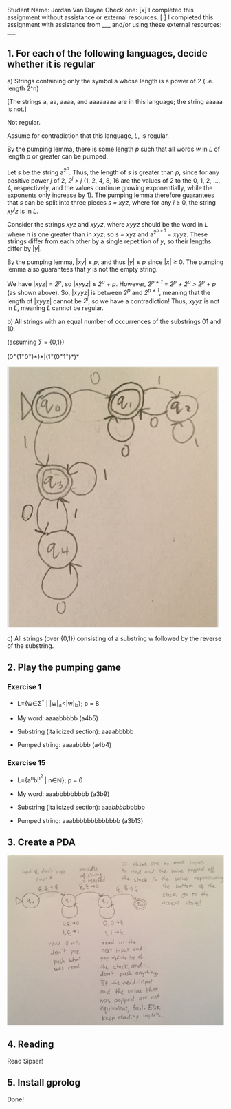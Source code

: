 Student Name: Jordan Van Duyne
Check one:
[x] I completed this assignment without assistance or external resources.
[ ] I completed this assignment with assistance from \_\_\_
   and/or using these external resources: ___

## 1. For each of the following languages, decide whether it is regular

a) Strings containing only the symbol a whose length is a power of 2 (i.e. length 2^n)

[The strings a, aa, aaaa, and aaaaaaaa are in this language; the string aaaaa is not.]

Not regular.

Assume for contradiction that this language, *L*, is regular.

By the pumping lemma, there is some length *p* such that all words *w* in *L* of length *p* or greater can be pumped.

Let *s* be the string a<sup>2<sup>p</sup></sup>. Thus, the length of *s* is greater than *p*, since for any positive power *j* of 2, *2<sup>j</sup> > j* (1, 2, 4, 8, 16 are the values of 2 to the 0, 1, 2, ..., 4, respectively, and the values continue growing exponentially, while the exponents only increase by 1). The pumping lemma therefore guarantees that *s* can be split into three pieces *s = xyz*, where for any *i* ≥ 0, the string *xy<sup>i</sup>z* is in *L*.

Consider the strings *xyz* and *xyyz*, where *xyyz* should be the word in *L* where *n* is one greater than in *xyz*; so *s = xyz* and a<sup>2<sup>p + 1</sup></sup> = *xyyz*. These strings differ from each other by a single repetition of *y*, so their lengths differ by |*y*|.

By the pumping lemma, |*xy*| ≤ *p*, and thus |*y*| ≤ *p* since |*x*| ≥ 0. The pumping lemma also guarantees that *y* is not the empty string.

We have |*xyz*| = *2<sup>p</sup>*, so |*xyyz*| ≤ *2<sup>p</sup> + p*. However, *2<sup>p + 1</sup> = 2<sup>p</sup> +  2<sup>p</sup> > 2<sup>p</sup> + p* (as shown above). So, |*xyyz*| is between *2<sup>p</sup>* and *2<sup>p + 1</sup>*, meaning that the length of |*xyyz*| cannot be *2<sup>j</sup>*, so we have a contradiction! Thus, *xyyz* is not in *L*, meaning *L* cannot be regular.

b) All strings with an equal number of occurrences of the substrings 01 and 10.

(assuming ∑ = {0,1})

(0<sup>+</sup>(1<sup>+</sup>0<sup>+</sup>)\*)\*|(1<sup>+</sup>(0<sup>+</sup>1<sup>+</sup>)\*)*

![1b DFA](images/1b.png)

c) All strings (over {0,1}) consisting of a substring w followed by the reverse of the substring.

## 2. Play the pumping game

### Exercise 1

* L={w∈Σ<sup>\*</sup> | |w|<sub>𝕒</sub><|w|<sub>𝕓</sub>}; p = 8

* My word: aaaabbbbb (a4b5)

* Substring (italicized section): aaaa*b*bbbb

* Pumped string: aaaabbbb (a4b4)

### Exercise 15

* L={a<sup>n</sup>b<sup>n<sup>2</sup></sup> | n∈ℕ}; p = 6

* My word: aaabbbbbbbbb (a3b9)

* Substring (italicized section): aaa*bbbb*bbbbb

* Pumped string: aaabbbbbbbbbbbbb (a3b13)

## 3. Create a PDA
 ![PDA](images/3.png)

## 4. Reading

Read Sipser!

## 5. Install gprolog

Done!
